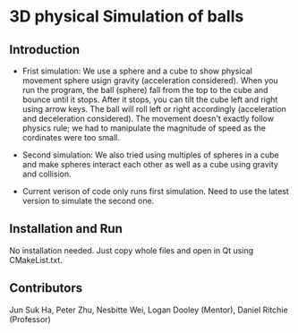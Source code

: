 # 3D physical Simulation of balls

## Introduction  

+ Frist simulation: We use a sphere and a cube to show physical movement sphere usign gravity (acceleration considered). When you run the program, the ball (sphere) fall from the top to the cube and bounce until it stops. After it stops, you can tilt the cube left and right using arrow keys. The ball will roll left or right accordingly (acceleration and deceleration considered). The movement doesn't exactly follow physics rule; we had to manipulate the magnitude of speed as the cordinates were too small.

+ Second simulation: We also tried using multiples of spheres in a cube and make spheres interact each other as well as a cube using gravity and collision.

+ Current verison of code only runs first simulation. Need to use the latest version to simulate the second one.

## Installation and Run  
No installation needed. Just copy whole files and open in Qt using CMakeList.txt.

## Contributors
Jun Suk Ha, Peter Zhu, Nesbitte Wei, Logan Dooley (Mentor), Daniel Ritchie (Professor)
